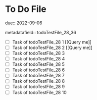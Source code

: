 # To Do File

due:: 2022-09-06

metadatafield:: todoTestFile_28_36

- [ ] Task of todoTestFile_28 1 [[Query me]]
- [ ] Task of todoTestFile_28 2 [[Query me]]
- [ ] Task of todoTestFile_28 3
- [ ] Task of todoTestFile_28 4
- [ ] Task of todoTestFile_28 5
- [ ] Task of todoTestFile_28 6
- [ ] Task of todoTestFile_28 7
- [ ] Task of todoTestFile_28 8
- [ ] Task of todoTestFile_28 9
- [ ] Task of todoTestFile_28 10